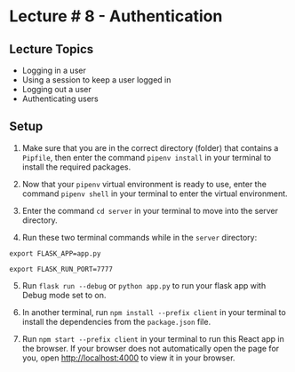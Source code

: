 # Lecture # 8 - Authentication

## Lecture Topics

- Logging in a user
- Using a session to keep a user logged in
- Logging out a user
- Authenticating users

## Setup

1. Make sure that you are in the correct directory (folder) that contains a `Pipfile`, then enter the command `pipenv install` in your terminal to install the required packages.

2. Now that your `pipenv` virtual environment is ready to use, enter the command `pipenv shell` in your terminal to enter the virtual environment.

3. Enter the command `cd server` in your terminal to move into the server directory.

4. Run these two terminal commands while in the `server` directory:

```
export FLASK_APP=app.py

export FLASK_RUN_PORT=7777
```

5. Run `flask run --debug` or `python app.py` to run your flask app with Debug mode set to on.

6. In another terminal, run `npm install --prefix client` in your terminal to install the dependencies from the `package.json` file.

7. Run `npm start --prefix client` in your terminal to run this React app in the browser. If your browser does not automatically open the page for you, open [http://localhost:4000](http://localhost:4000) to view it in your browser.